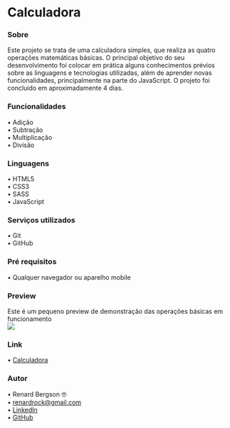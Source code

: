# Calculadora

### Sobre
Este projeto se trata de uma calculadora simples, que realiza as quatro operações matemáticas básicas. O principal objetivo do seu desenvolvimento foi colocar em prática alguns conhecimentos prévios sobre as linguagens e tecnologias utilizadas, além de aprender novas funcionalidades, principalmente na parte do JavaScript. O projeto foi concluído em aproximadamente 4 dias.

### Funcionalidades
  •	Adição <br>
  •	Subtração  <br>
  •	Multiplicação  <br>
  •	Divisão

### Linguagens
  •	HTML5 <br>
  •	CSS3  <br>
  •	SASS  <br>
  •	JavaScript

### Serviços utilizados
  •	Git <br>
  •	GitHub

### Pré requisitos
  •	Qualquer navegador ou aparelho mobile
  
### Preview
Este é um pequeno preview de demonstração das operações básicas em funcionamento <br>
![](https://github.com/renardbergson/Calculadora/blob/master/img/gif-calculadora.gif) 

### Link
  •	[Calculadora](https://renardbergson.github.io/Calculadora/) 

### Autor
  •	Renard Bergson 🤓 <br>
	•	renardrock@gmail.com <br>
	•	[LinkedIn](https://www.linkedin.com/in/renardbergson) <br>
	•	[GitHub](https://www.github.com/renardbergson)
